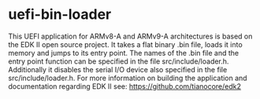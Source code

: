 # uefi-bin-loader
This UEFI application for ARMv8-A and ARMv9-A architectures is based on the EDK II open source project. It takes a flat binary .bin file, loads it into memory and jumps to its entry point. The names of the .bin file and the entry point function can be specified in the file src/include/loader.h. Additionally it disables the serial I/O device also specified in the file src/include/loader.h. For more information on building the application and documentation regarding EDK II see: https://github.com/tianocore/edk2
